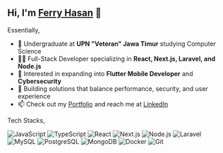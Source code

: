 ## Hi, I'm [Ferry Hasan][portfolio] 👋

Essentially,

- 🐝 Undergraduate at **UPN "Veteran" Jawa Timur** studying Computer Science
- 👩‍💻 Full-Stack Developer specializing in **React, Next.js, Laravel, and Node.js**
- 🌱 Interested in expanding into **Flutter Mobile Developer** and **Cybersecurity**
- 🧠 Building solutions that balance performance, security, and user experience
- 📫 Check out my [Portfolio][portfolio] and reach me at [LinkedIn][linkedin]

Tech Stacks,

![JavaScript](https://img.shields.io/badge/-JavaScript-333333?style=flat&logo=javascript)
![TypeScript](https://img.shields.io/badge/-TypeScript-333333?style=flat&logo=typescript)
![React](https://img.shields.io/badge/-React-333333?style=flat&logo=react)
![Next.js](https://img.shields.io/badge/-Next.js-333333?style=flat&logo=next.js)
![Node.js](https://img.shields.io/badge/-Node.js-333333?style=flat&logo=node.js)
![Laravel](https://img.shields.io/badge/-Laravel-333333?style=flat&logo=laravel)
![MySQL](https://img.shields.io/badge/-MySQL-333333?style=flat&logo=mysql)
![PostgreSQL](https://img.shields.io/badge/-PostgreSQL-333333?style=flat&logo=postgresql)
![MongoDB](https://img.shields.io/badge/-MongoDB-333333?style=flat&logo=mongodb)
![Docker](https://img.shields.io/badge/-Docker-333333?style=flat&logo=docker)
![Git](https://img.shields.io/badge/-Git-333333?style=flat&logo=git)

[linkedin]: https://www.linkedin.com/in/ferry-hasan
[portfolio]: https://killflex.vercel.app
